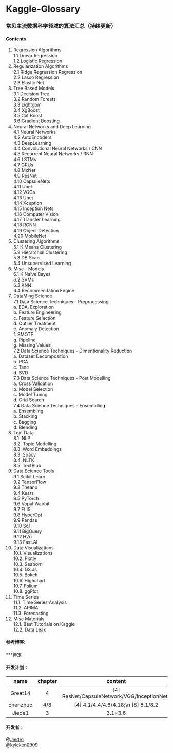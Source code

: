 # Kaggle-Glossary
### 常见主流数据科学领域的算法汇总（持续更新）  
  
#### Contents  
1. Regression Algorithms  
1.1 Linear Regression  
1.2 Logistic Regression  
2. Regularization Algorithms   
2.1 Ridge Regression Regression  
2.2 Lasso Regression  
2.3 Elastic Net  
3. Tree Based Models  
3.1 Decision Tree  
3.2 Random Forests  
3.3 Lightgbm  
3.4 XgBoost  
3.5 Cat Boost  
3.6 Gradient Boosting  
4. Neural Networks and Deep Learning   
4.1 Neural Networks  
4.2 AutoEncoders  
4.3 DeepLearning  
4.4 Convolutional Neural Networks / CNN  
4.5 Recurrent Neural Networks / RNN  
4.6 LSTMs  
4.7 GRUs  
4.8 MxNet  
4.9 ResNet  
4.10 CapsuleNets  
4.11 Unet  
4.12 VGGs  
4.13 Unet  
4.14 Xception  
4.15 Inception Nets  
4.16 Computer Vision  
4.17 Transfer Learning  
4.18 RCNN  
4.19 Object Detection  
4.20 MobileNet   
5. Clustering Algorithms   
5.1 K Means Clustering   
5.2 Hierarchial Clustering  
5.3 DB Scan  
5.4 Unsupervised Learning   
6. Misc - Models   
6.1 K Naive Bayes   
6.2 SVMs  
6.3 KNN  
6.4 Recommendation Engine  
7. DataMing Science   
7.1 Data Science Techniques - Preprocessing   
a. EDA, Exploration   
b. Feature Engineering   
c. Feature Selection   
d. Outlier Treatment  
e. Anomaly Detection  
f. SMOTE  
g. Pipeline  
g. Missing Values  
7.2 Data Science Techniques - Dimentionality Reduction   
a. Dataset Decomposition   
b. PCA   
c. Tsne   
d. SVD   
7.3 Data Science Techniques - Post Modelling   
a. Cross Validation   
b. Model Selection   
c. Model Tuning   
d. Grid Search   
7.4 Data Science Techniques - Ensemblling   
a. Ensembling   
b. Stacking   
c. Bagging  
d. Blending  
8. Text Data   
8.1. NLP   
8.2. Topic Modelling   
8.3. Word Embeddings   
8.3. Spacy   
8.4. NLTK   
8.5. TextBlob   
9. Data Science Tools   
9.1 Scikit Learn   
9.2 TensorFlow   
9.3 Theano   
9.4 Kears   
9.5 PyTorch   
9.6 Vopal Wabbit   
9.7 ELI5   
9.8 HyperOpt   
9.9 Pandas   
9.10 Sql     
9.11 BigQuery   
9.12 H2o   
9.13 Fast.AI   
10. Data Visualizations   
10.1. Visualizations   
10.2. Plotly   
10.3. Seaborn   
10.4. D3.Js   
10.5. Bokeh   
10.6. Highchart   
10.7. Folium    
10.8. ggPlot     
11. Time Series     
11.1. Time Series Analysis   
11.2. ARIMA   
11.3. Forecasting    
12. Misc Materials   
12.1. Best Tutorials on Kaggle   
12.2. Data Leak    

#### 参考博客:  
***待定

#### 开发计划：  

name | chapter | content | others 
:-:  | :-: | :-: | :-:   
Great14 | 4 | [4] ResNet/CapsuleNetwork/VGG/InceptionNets | 0 
chenzhuo | 4/8 | [4] 4.1/4.4/4.6/4.18;\n [8] 8.1/8.2 | 0 
Jiede1 | 3 | 3.1~3.6 | 0 


#### 开发者：  
@[Jiede1](https://github.com/Jiede1)  
@[kyleken0909](https://github.com/kyleken0909)
